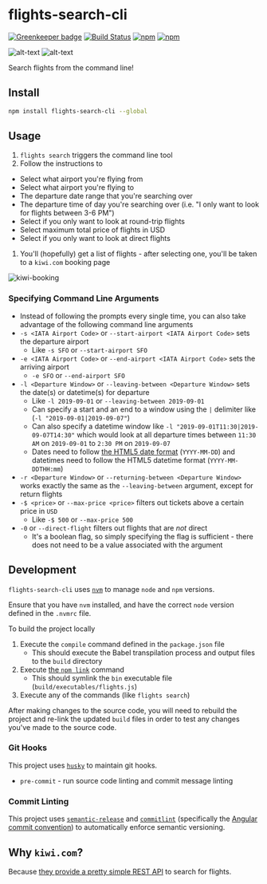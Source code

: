 # flights-search-cli

[![Greenkeeper badge](https://badges.greenkeeper.io/jaebradley/flights-search-cli.svg)](https://greenkeeper.io/)
[![Build Status](https://travis-ci.org/jaebradley/flights-search-cli.svg?branch=master)](https://travis-ci.org/jaebradley/flights-search-cli)
[![npm](https://img.shields.io/npm/v/flights-search-cli.svg)](https://www.npmjs.com/package/flights-search-cli)
[![npm](https://img.shields.io/npm/dt/flights-search-cli.svg)](https://www.npmjs.com/package/flights-search-cli)

![alt-text](https://imgur.com/54yeBhy.png)
![alt-text](https://media.giphy.com/media/1k0AuLZvV7FcMTkDrc/giphy.gif)

Search flights from the command line!

## Install

```bash
npm install flights-search-cli --global
```

## Usage

1. `flights search` triggers the command line tool
1. Follow the instructions to
  * Select what airport you're flying from
  * Select what airport you're flying to
  * The departure date range that you're searching over
  * The departure time of day you're searching over (i.e. "I only want to look for flights between 3-6 PM")
  * Select if you only want to look at round-trip flights
  * Select maximum total price of flights in USD
  * Select if you only want to look at direct flights
1. You'll (hopefully) get a list of flights - after selecting one, you'll be taken to a `kiwi.com` booking page

![kiwi-booking](https://imgur.com/iz4V1oX.png)

### Specifying Command Line Arguments

* Instead of following the prompts every single time, you can also take advantage of the following command line arguments
* `-s <IATA Airport Code>` or `--start-airport <IATA Airport Code>` sets the departure airport
  * Like `-s SFO` or `--start-airport SFO`
* `-e <IATA Airport Code>` or `--end-airport <IATA Airport Code>` sets the arriving airport
  * `-e SFO` or `--end-airport SFO`
* `-l <Departure Window>` or `--leaving-between <Departure Window>` sets the date(s) or datetime(s) for departure
  * Like `-l 2019-09-01` or `--leaving-between 2019-09-01`
  * Can specify a start and an end to a window using the `|` delimiter like (`-l "2019-09-01|2019-09-07"`)
  * Can also specify a datetime window like `-l "2019-09-01T11:30|2019-09-07T14:30"` which would look at all departure times between `11:30 AM` on `2019-09-01` to `2:30 PM` on `2019-09-07`
  * Dates need to follow [the HTML5 date format](https://momentjs.com/docs/#/parsing/special-formats/) (`YYYY-MM-DD`) and datetimes need to follow the HTML5 datetime format (`YYYY-MM-DDTHH:mm`)
* `-r <Departure Window>` or `--returning-between <Departure Window>` works exactly the same as the `--leaving-between` argument, except for return flights
* `-$ <price>` or `--max-price <price>` filters out tickets above a certain price in `USD`
  * Like `-$ 500` or `--max-price 500`
* `-0` or `--direct-flight` filters out flights that are _not_ direct
  * It's a boolean flag, so simply specifying the flag is sufficient - there does not need to be a value associated with the argument

## Development

`flights-search-cli` uses [`nvm`](https://github.com/nvm-sh/nvm) to manage `node` and `npm` versions.

Ensure that you have `nvm` installed, and have the correct `node` version defined in the `.nvmrc` file.

To build the project locally

1. Execute the `compile` command defined in the `package.json` file
   * This should execute the Babel transpilation process and output files to the `build` directory
2. Execute [the `npm link`](https://docs.npmjs.com/cli/link) command
   * This should symlink the `bin` executable file (`build/executables/flights.js`)
3. Execute any of the commands (like `flights search`)

After making changes to the source code, you will need to rebuild the project and re-link the updated `build` files in order to test any changes you've made to the source code.

### Git Hooks

This project uses [`husky`](https://github.com/typicode/husky) to maintain git hooks.

* `pre-commit` - run source code linting and commit message linting

### Commit Linting

This project uses [`semantic-release`](https://github.com/semantic-release/semantic-release) and [`commitlint`](https://github.com/conventional-changelog/commitlint) (specifically the [Angular commit convention](https://gist.github.com/stephenparish/9941e89d80e2bc58a153)) to automatically enforce semantic versioning.

## Why `kiwi.com`?

Because [they provide a pretty simple REST API](https://skypickerpublicapi.docs.apiary.io) to search for flights.
